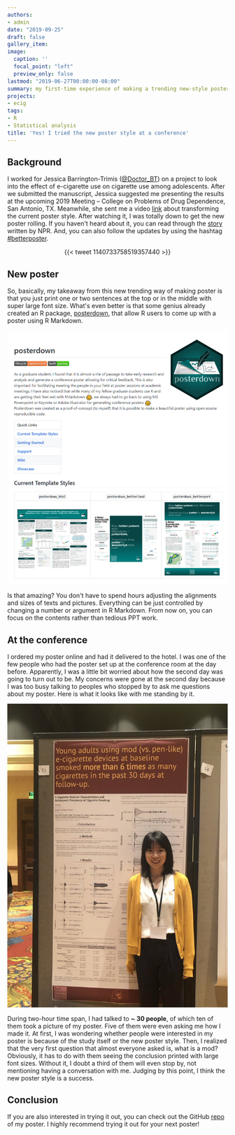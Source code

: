 ```yaml
---
authors:
- admin
date: "2019-09-25"
draft: false
gallery_item:
image:
  caption: ''
  focal_point: "left"
  preview_only: false
lastmod: "2019-06-27T00:00:00-08:00"
summary: my first-time experience of making a trending new-style poster
projects:
- ecig
tags:
- R
- Statistical analysis 
title: 'Yes! I tried the new poster style at a conference'
---
```


## Background
I worked for Jessica Barrington-Trimis ([@Doctor_BT](https://twitter.com/Doctor_BT)) on a project to look into the effect of e-cigarette use on cigarette use among adolescents. After we submitted the manuscript, Jessica suggested me presenting the results at the upcoming 2019 Meeting – College on Problems of Drug Dependence, San Antonio, TX. Meanwhile, she sent me a video [link](https://youtu.be/1RwJbhkCA58) about transforming the current poster style. After watching it, I was totally down to get the new poster rolling. If you haven't heard about it, you can read through the [story](https://www.npr.org/sections/health-shots/2019/06/11/729314248/to-save-the-science-poster-researchers-want-to-kill-it-and-start-over) written by NPR. And, you can also follow the updates by using the hashtag [#betterposter](https://twitter.com/hashtag/betterposter?ref_src=twsrc%5Egoogle%7Ctwcamp%5Eserp%7Ctwgr%5Ehashtag). 

<center>{{< tweet 1140733758519357440 >}}</center>

## New poster
So, basically, my takeaway from this new trending way of making poster is that you just print one or two sentences at the top or in the middle with super large font size. What's even better is that some genius already created an R package, [posterdown](https://github.com/brentthorne/posterdown), that allow R users to come up with a poster using R Markdown. 

![](posterdown.png)

Is that amazing? You don't have to spend hours adjusting the alignments and sizes of texts and pictures. Everything can be just controlled by changing a number or argument in R Markdown. From now on, you can focus on the contents rather than tedious PPT work. 

## At the conference 
I ordered my poster online and had it delivered to the hotel. I was one of the few people who had the poster set up at the conference room at the day before. Apparently, I was a little bit worried about how the second day was going to turn out to be. My concerns were gone at the second day because I was too busy talking to peoples who stopped by to ask me questions about my poster. Here is what it looks like with me standing by it.  

![](poster.jpg)

During two-hour time span, I had talked to **~ 30 people**, of which ten of them took a picture of my poster. Five of them were even asking me how I made it. At first, I was wondering whether people were interested in my poster is because of the study itself or the new poster style. Then, I realized that the very first question that almost everyone asked is, what is a mod? Obviously, it has to do with them seeing the conclusion printed with large font sizes. Without it, I doubt a third of them will even stop by, not mentioning having a conversation with me. Judging by this point, I think the new poster style is a success. 

## Conclusion
If you are also interested in trying it out, you can check out the GitHub [repo](https://github.com/zhiiiyang/CPDD_poster) of my poster. I highly recommend trying it out for your next poster!


